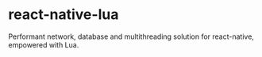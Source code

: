 # react-native-lua
Performant network, database and multithreading solution for react-native, empowered with Lua.
